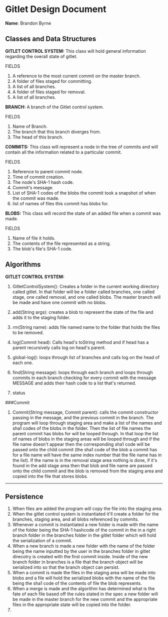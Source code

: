 # Gitlet Design Document

**Name**: Brandon Byrne

## Classes and Data Structures
**GITLET CONTROL SYSTEM:**
This class will hold general information regarding the overall
state of gitlet.

FIELDS

1. A reference to the most current commit on the master branch.
2. A folder of files staged for committing.
3. A list of all branches.
4. A folder of files staged for removal.
5. A list of all branches.

**BRANCH:** 
A branch of the Gitlet control system.

FIELDS

1. Name of Branch.
2. The branch that this branch diverges from.
3. The head of this branch.

**COMMITS:**
This class will represent a node in the tree of commits and
will contain all the information related to a particular commit.

FIELDS
1. Reference to parent commit node.
2. Time of commit creation.
3. The node's SHA-1 hash code.
4. Commit's message.
5. List of SHA-1 codes of the blobs the commit took a snapshot
of when the commit was made.
6. list of names of files this commit has blobs for.


**BLOBS:**
This class will record the state of an added file when a commit 
was made.

FIELDS
1. Name of file it holds.
2. The contents of the file represented as a string.
3. The blob's file's SHA-1 code.


## Algorithms
****GITLET CONTROL SYSTEM:****
1. GitletControlSystem():
Creates a folder in the current working directory called gitlet. In
that folder will be a folder called branches, one called stage, one
called removal, and one called blobs. The master branch will be made
and have one commit with no blobs.
2. add(String args): creates a blob to represent the state
of the file and adds it to the staging folder.

3. rm(String name): adds file named name to the folder that holds 
the files to be removed.
4. log(Commit head): Calls head's toString  method and if
head has a parent recursively calls log on head's parent.
5. global-log(): loops through list of branches and calls log 
on the head of each one.
6. find(String message): loops through each branch and loops
through commits in each branch checking for every commit with
the message MESSAGE and adds their hash code to a list that's returned.
7. status

###Commit
1. Commit(String message, Commit parent): calls the commit constructor passing in
the message, and the previous commit in the branch. The program will
loop through staging area and make a list of the names and sha1 codes
of the blobs in the folder. Then the list of file names the parent 
commit has blobs for will be looped through. In that loop the list of 
names of blobs in the staging areas will be looped through
 and if the file name doesn't appear then the corresponding
sha1 code will be passed onto the child commit (the sha1 code of the
blob a commit has for a file name will have the same index number that 
the file name has in the list). If the name is in the removal stage
area nothing is done, if it's found in the add stage area then that blob
and file name are passed onto the child commit and the blob is removed
from the staging area and copied into the file that stores blobs.

****


## Persistence
1. When files are added the program will copy the file into the staging
area.
2. When the gitlet control system is instantiated it'll create a folder
 for the branches, staging area, and all blobs referenced by commits.
3. Whenever a commit is instantiated a new folder is made with the 
 name of the folder being the SHA-1 hashcode of the commit in the 
in a right branch folder in the branches folder in the 
gitlet folder which will hold the serialization of a commit.
4. When a new branch is made a new folder with the name 
 of the folder being the name 
 inputted by the user in the branches folder in 
 gitlet direcotry is created
with the first commit inside. Inside of the new branch folder
in branches is a file that the branch object will be serialized
into so that the branch object can persist.
5. When a commit is made the files in the staging area will be 
made into blobs and a file will hold the serialized blobs with the
name of the file being the sha1 code of the contents of file the 
blob represents.
6. When a merge is made and the algorithm has determined 
what is the fate of each file based off the rules stated in the 
spec a new folder will be made in the master branch for the 
new commit and the appropriate files in the appropriate state 
will be copied into the folder.
7. 




